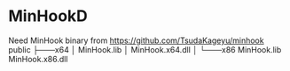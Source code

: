 # MinHookD
Need MinHook binary from https://github.com/TsudaKageyu/minhook
public
    ├───x64
    │       MinHook.lib
    │       MinHook.x64.dll
    │
    └───x86
            MinHook.lib
            MinHook.x86.dll